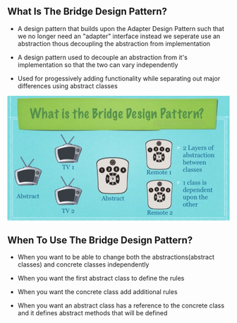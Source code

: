 ## What Is The Bridge Design Pattern?

* A design pattern that builds upon the Adapter Design Pattern
  such that we no longer need an "adapter" interface instead we 
  seperate use an abstraction thous decoupling the abstraction from implementation 

* A design pattern used to decouple an abstraction from it's
  implementation so that the two can vary independently

* Used for progessively adding functionality while separating out major
  differences using abstract classes

  
![Bridge_Design_Pattern_Diagram](res/Bridge-Design-Pattern-UML-Diagram.png)

## When To Use The Bridge Design Pattern?

* When you want to be able to change both the abstractions(abstract
  classes) and concrete classes independently

* When you want the first abstract class to define the rules

* When you want the concrete class add additional rules

* When you want an abstract class has a reference to the concrete class and it
  defines abstract methods that will be defined